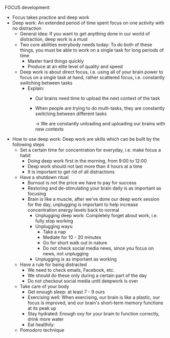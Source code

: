 FOCUS development:
* Focus takes practice and deep work
* Deep work: An extended period of time spent focus on one activity with no distraction
    * General idea: If you want to get anything done in our world of distraction, deep work is a must
    * Two core abilities everybody needs today: To do both of these things, you must be able to work on a single task for long periods of time
        * Master hard things quickly
        * Produce at an elite level of quality and speed
    * Deep work is about direct focus, i.e. using all of your brain power to focus on a single task at hand, rather scattered focus, i.e. constantly switching between tasks
        * Explain:
            * Our brains need time to upload the next context of the task
            * When people are trying to do multi-tasks, they are constantly switching between different tasks

                $\to$ We are constantly unloading and uploading our brains with new contexts
* How to use deep work: Deep work are skills which can be built by the following steps
    * Set a certain time for concentration for everyday, i.e. make focus a habit
        * Doing deep work first in the morning, from 9:00 to 12:00
        * Deep work should not last more than 4 hours at a time
        * It is important to get rid of all distractions
    * Have a shutdown ritual
        * Burnout is not the price we have to pay for success
        * Restoring and de-stimulating your brain daily is as important as focusing
        * Brain is like a muscle, after we've done our deep work session for the day, unplugging is important to help increase concentration energy levels back to normal
            * Unplugging deep work: Completely forget about work, i.e. fully stop working
            * Unplugging ways:
                * Take a nap
                * Mediate for 10 - 20 minutes
                * Go for short walk out in nature
                * Do not check social media news, since you focus on news, not unplugging
            * Unplugging is as important as working
    * Have a rule for being distracted
        * We need to check emails, Facebook, etc.
        * We should do these only during a certain part of the day
        * Do not checkout social media until deepwork is over
    * Take care of your body
        * Get enough sleep: at least 7 - 9 ours
        * Exercising well: When exercising, our brain is like a plastic, our focus is improved, and our brain's short-term memory functions at its peak up
        * Stay hydrated: Enough oxy for your brain to function correctly, drink more water
        * Eat healthily:
    * Pomodoro technique